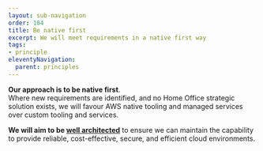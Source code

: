 ```yaml
---
layout: sub-navigation
order: 104
title: Be native first
excerpt: We will meet requirements in a native first way
tags:
- principle
eleventyNavigation:
  parent: principles
---
```


**Our approach is to be native first**. \
Where new requirements are identified, and no Home Office strategic solution exists, we will favour AWS native tooling and managed services over custom tooling and services.

**We will aim to be [well architected](https://aws.amazon.com/architecture/well-architected)** to ensure we can maintain the capability to provide reliable, cost-effective, secure, and efficient cloud environments.
